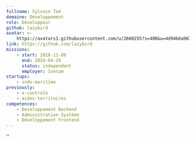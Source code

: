 ```yaml
---
fullname: Sylvain Toé
domaine: Développement
role: Développeur
github: lazybird
avatar: >-
    https://avatars1.githubusercontent.com/u/2660255?s=400&u=4d94b6a9671d594c563f2ff50907b99c71b7fb00&v=4
link: https://github.com/lazybird
missions:
    - start: 2018-11-09
      end: 2024-04-29
      status: independent
      employer: Inetum
startups:
    - sndv-maritime
previously:
    - e-controle
    - aides-territoires
competences:
    - Développement Backend
    - Administration Système
    - Développement Frontend
---
```


''
